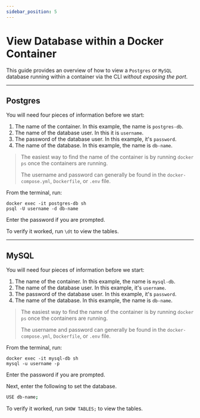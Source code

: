```yaml
---
sidebar_position: 5
---
```


# View Database within a Docker Container

This guide provides an overview of how to view a `Postgres` or `MySQL` database running within a container via the CLI *without exposing the port*.

---

## Postgres

You will need four pieces of information before we start:

1. The name of the container. In this example, the name is `postgres-db`.
2. The name of the database user. In this it is `username`.
3. The password of the database user. In this example, it's `password`.
4. The name of the database. In this example, the name is `db-name`.

> The easiest way to find the name of the container is by running `docker ps` once the containers are running. 
>
> The username and password can generally be found in the `docker-compose.yml`, `Dockerfile`, or `.env` file.

From the terminal, run:

```bs
docker exec -it postgres-db sh
psql -U username -d db-name
```

Enter the password if you are prompted.

To verify it worked, run `\dt` to view the tables.

---

## MySQL

You will need four pieces of information before we start:

1. The name of the container. In this example, the name is `mysql-db`.
2. The name of the database user. In this example, it's `username`.
3. The password of the database user. In this example, it's `password`.
4. The name of the database. In this example, the name is `db-name`.

> The easiest way to find the name of the container is by running `docker ps` once the containers are running.
>
> The username and password can generally be found in the `docker-compose.yml`, `Dockerfile`, or `.env` file.

From the terminal, run:

```bs
docker exec -it mysql-db sh
mysql -u username -p
```

Enter the password if you are prompted.

Next, enter the following to set the database.

```bash
USE db-name;
```

To verify it worked, run `SHOW TABLES;` to view the tables.
